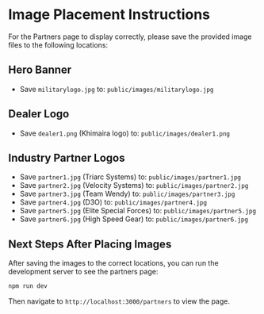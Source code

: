 # Image Placement Instructions

For the Partners page to display correctly, please save the provided image files to the following locations:

## Hero Banner
- Save `militarylogo.jpg` to: `public/images/militarylogo.jpg`

## Dealer Logo
- Save `dealer1.png` (Khimaira logo) to: `public/images/dealer1.png`

## Industry Partner Logos
- Save `partner1.jpg` (Triarc Systems) to: `public/images/partner1.jpg`
- Save `partner2.jpg` (Velocity Systems) to: `public/images/partner2.jpg`
- Save `partner3.jpg` (Team Wendy) to: `public/images/partner3.jpg`
- Save `partner4.jpg` (D3O) to: `public/images/partner4.jpg`
- Save `partner5.jpg` (Elite Special Forces) to: `public/images/partner5.jpg`
- Save `partner6.jpg` (High Speed Gear) to: `public/images/partner6.jpg`

## Next Steps After Placing Images

After saving the images to the correct locations, you can run the development server to see the partners page:

```bash
npm run dev
```

Then navigate to `http://localhost:3000/partners` to view the page. 